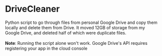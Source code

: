 # DriveCleaner
Python script to go through files from personal Google Drive and copy them locally and delete them from Drive. It moved 12GB of storage from my Google Drive, and deleted half of which were duplicate files.
<br><br>__Note__: Running the script alone won't work. Google Drive's API requires registering your app in the cloud console
